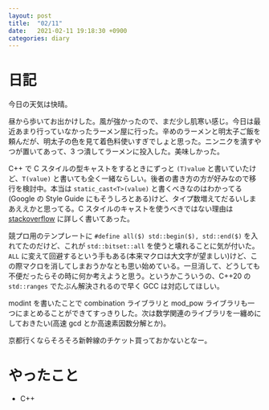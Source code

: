 ```yaml
---
layout: post
title:  "02/11"
date:   2021-02-11 19:18:30 +0900
categories: diary
---
```

# 日記

今日の天気は快晴。

昼から歩いてお出かけした。風が強かったので、まだ少し肌寒い感じ。今日は最近あまり行っていなかったラーメン屋に行った。辛めのラーメンと明太子ご飯を頼んだが、明太子の色を見て着色料使いすぎでしょと思った。ニンニクを潰すやつが置いてあって、3 つ潰してラーメンに投入した。美味しかった。

C++ で C スタイルの型キャストをするときにずっと ```(T)value``` と書いていたけど、```T(value)``` と書いても全く一緒ならしい。後者の書き方の方が好みなので移行を検討中。本当は ```static_cast<T>(value)``` と書くべきなのはわかってる(Google の Style Guide にもそうしろとある)けど、タイプ数増えてだるいしまあええかと思ってる。C スタイルのキャストを使うべきではない理由は [stackoverflow](https://stackoverflow.com/questions/332030/when-should-static-cast-dynamic-cast-const-cast-and-reinterpret-cast-be-used?noredirect=1&lq=1) に詳しく書いてあった。

競プロ用のテンプレートに ```#define all($) std::begin($), std::end($)``` を入れてたのだけど、これが ```std::bitset::all``` を使うと壊れることに気が付いた。```ALL``` に変えて回避するという手もある(本来マクロは大文字が望ましい)けど、この際マクロを消してしまおうかなとも思い始めている。一旦消して、どうしても不便だったらその時に何か考えようと思う。というかこういうの、C++20 の ```std::ranges``` でたぶん解決されるので早く GCC は対応してほしい。

modint を書いたことで combination ライブラリと mod_pow ライブラリも一つにまとめることができてすっきりした。次は数学関連のライブラリを一纏めにしておきたい(高速 gcd とか高速素因数分解とか)。

京都行くならそろそろ新幹線のチケット買っておかないとなー。

# やったこと

- C++
